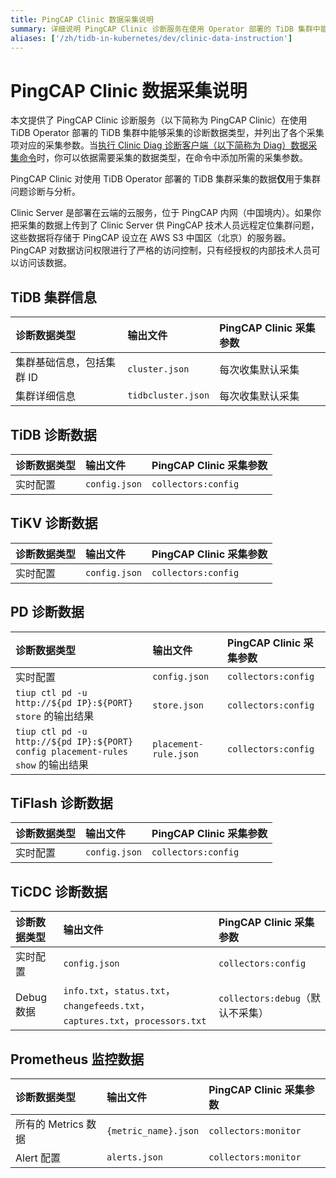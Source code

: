 ```yaml
---
title: PingCAP Clinic 数据采集说明
summary: 详细说明 PingCAP Clinic 诊断服务在使用 Operator 部署的 TiDB 集群中能够采集的诊断数据类型、输出文件及采集参数。
aliases: ['/zh/tidb-in-kubernetes/dev/clinic-data-instruction']
---
```


# PingCAP Clinic 数据采集说明

本文提供了 PingCAP Clinic 诊断服务（以下简称为 PingCAP Clinic）在使用 TiDB Operator 部署的 TiDB 集群中能够采集的诊断数据类型，并列出了各个采集项对应的采集参数。当[执行 Clinic Diag 诊断客户端（以下简称为 Diag）数据采集命令](clinic-user-guide.md)时，你可以依据需要采集的数据类型，在命令中添加所需的采集参数。

PingCAP Clinic 对使用 TiDB Operator 部署的 TiDB 集群采集的数据**仅**用于集群问题诊断与分析。

Clinic Server 是部署在云端的云服务，位于 PingCAP 内网（中国境内）。如果你把采集的数据上传到了 Clinic Server 供 PingCAP 技术人员远程定位集群问题，这些数据将存储于 PingCAP 设立在 AWS S3 中国区（北京）的服务器。PingCAP 对数据访问权限进行了严格的访问控制，只有经授权的内部技术人员可以访问该数据。

## TiDB 集群信息

|  诊断数据类型 | 输出文件 | PingCAP Clinic 采集参数 |
| :------ | :------ |:-------- |
| 集群基础信息，包括集群 ID | `cluster.json` | 每次收集默认采集 |
| 集群详细信息 | `tidbcluster.json` | 每次收集默认采集 |

## TiDB 诊断数据

|诊断数据类型 | 输出文件 | PingCAP Clinic 采集参数 |
| :------ | :------ |:-------- |
| 实时配置 | `config.json` | `collectors:config` |

## TiKV 诊断数据

|诊断数据类型 | 输出文件 | PingCAP Clinic 采集参数 |
| :------ | :------ |:-------- |
| 实时配置 | `config.json` | `collectors:config` |

## PD 诊断数据

|诊断数据类型 | 输出文件 | PingCAP Clinic 采集参数 |
| :------ | :------ |:-------- |
| 实时配置 | `config.json` |`collectors:config` |
| `tiup ctl pd -u http://${pd IP}:${PORT} store` 的输出结果 | `store.json` | `collectors:config` |
| `tiup ctl pd -u http://${pd IP}:${PORT} config placement-rules show` 的输出结果 | `placement-rule.json` | `collectors:config` |

## TiFlash 诊断数据

|诊断数据类型 | 输出文件 | PingCAP Clinic 采集参数 |
| :------ | :------ |:-------- |
| 实时配置 | `config.json` |`collectors:config` |

## TiCDC 诊断数据

|诊断数据类型 | 输出文件 | PingCAP Clinic 采集参数 |
| :------ | :------ |:-------- |
| 实时配置 | `config.json` |`collectors:config` |
| Debug 数据| `info.txt`，`status.txt`，`changefeeds.txt`，`captures.txt`，`processors.txt` | `collectors:debug`（默认不采集） |

## Prometheus 监控数据

|诊断数据类型 | 输出文件 | PingCAP Clinic 采集参数 |
| :------ | :------ |:-------- |
| 所有的 Metrics 数据 | `{metric_name}.json` | `collectors:monitor` |
| Alert 配置 | `alerts.json` | `collectors:monitor` |
